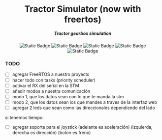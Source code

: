 <div align="center">

# Tractor Simulator (now with freertos)

##### Tractor gearbox simulation

![Static Badge](https://img.shields.io/badge/Nucleo_F103RB-blue?style=for-the-badge&logo=stmicroelectronics)
![Static Badge](https://img.shields.io/badge/PI_4-red?style=for-the-badge&logo=raspberrypi)
![Static Badge](https://img.shields.io/badge/Assembly-gray?style=for-the-badge&logo=Assembly)
![Static Badge](https://img.shields.io/badge/Python-green?style=for-the-badge&logo=python&logoColor=white)
![Static Badge](https://img.shields.io/badge/C_language-black?style=for-the-badge&logo=c&logoColor=white)

</div>


### TODO
- [ ] ⁠agregar FreeRTOS a nuestro proyecto
- [ ] hacer todo con tasks (priority scheduler)
- [ ] activar el RX del serial en la STM
- [ ] añadir modos a nuestra comunicación
- [ ] modo 1, que los datos sean con lo que te manda la stm
- [ ] modo 2, que los datos sean los que mandes a traves de la interfaz web
- [ ] agregar 2 leds que sean como las direccionales dependiendo del lado

si tenemos tiempo:
- [ ] agregar soporte para el joystick (adelante es aceleración) (izquierda, derecha es dirección) (boton es freno)
